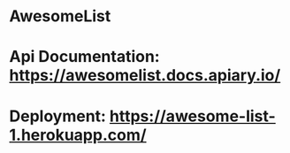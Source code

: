 # AwesomeList
# Api Documentation: https://awesomelist.docs.apiary.io/
# Deployment: https://awesome-list-1.herokuapp.com/
